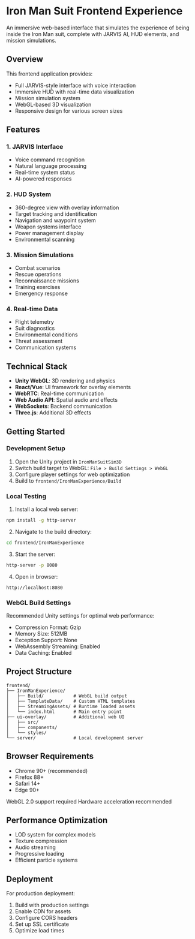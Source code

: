 # Iron Man Suit Frontend Experience

An immersive web-based interface that simulates the experience of being inside the Iron Man suit, complete with JARVIS AI, HUD elements, and mission simulations.

## Overview

This frontend application provides:
- Full JARVIS-style interface with voice interaction
- Immersive HUD with real-time data visualization
- Mission simulation system
- WebGL-based 3D visualization
- Responsive design for various screen sizes

## Features

### 1. JARVIS Interface
- Voice command recognition
- Natural language processing
- Real-time system status
- AI-powered responses

### 2. HUD System
- 360-degree view with overlay information
- Target tracking and identification
- Navigation and waypoint system
- Weapon systems interface
- Power management display
- Environmental scanning

### 3. Mission Simulations
- Combat scenarios
- Rescue operations
- Reconnaissance missions
- Training exercises
- Emergency response

### 4. Real-time Data
- Flight telemetry
- Suit diagnostics
- Environmental conditions
- Threat assessment
- Communication systems

## Technical Stack

- **Unity WebGL**: 3D rendering and physics
- **React/Vue**: UI framework for overlay elements
- **WebRTC**: Real-time communication
- **Web Audio API**: Spatial audio and effects
- **WebSockets**: Backend communication
- **Three.js**: Additional 3D effects

## Getting Started

### Development Setup

1. Open the Unity project in `IronManSuitSim3D`
2. Switch build target to WebGL: `File > Build Settings > WebGL`
3. Configure player settings for web optimization
4. Build to `frontend/IronManExperience/Build`

### Local Testing

1. Install a local web server:
```bash
npm install -g http-server
```

2. Navigate to the build directory:
```bash
cd frontend/IronManExperience
```

3. Start the server:
```bash
http-server -p 8080
```

4. Open in browser:
```
http://localhost:8080
```

### WebGL Build Settings

Recommended Unity settings for optimal web performance:
- Compression Format: Gzip
- Memory Size: 512MB
- Exception Support: None
- WebAssembly Streaming: Enabled
- Data Caching: Enabled

## Project Structure

```
frontend/
├── IronManExperience/
│   ├── Build/           # WebGL build output
│   ├── TemplateData/    # Custom HTML templates
│   ├── StreamingAssets/ # Runtime loaded assets
│   └── index.html       # Main entry point
├── ui-overlay/          # Additional web UI
│   ├── src/
│   ├── components/
│   └── styles/
└── server/              # Local development server
```

## Browser Requirements

- Chrome 90+ (recommended)
- Firefox 88+
- Safari 14+
- Edge 90+

WebGL 2.0 support required
Hardware acceleration recommended

## Performance Optimization

- LOD system for complex models
- Texture compression
- Audio streaming
- Progressive loading
- Efficient particle systems

## Deployment

For production deployment:
1. Build with production settings
2. Enable CDN for assets
3. Configure CORS headers
4. Set up SSL certificate
5. Optimize load times